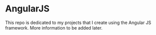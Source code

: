 # AngularJS

This repo is dedicated to my projects that I create using the Angular JS framework. More information to be added later.
